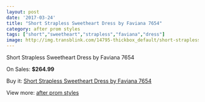 ```yaml
---
layout: post
date: '2017-03-24'
title: "Short Strapless Sweetheart Dress by Faviana 7654"
category: after prom styles
tags: ["short","sweetheart","strapless","faviana","dress"]
image: http://img.transblink.com/14795-thickbox_default/short-strapless-sweetheart-dress-by-faviana-7654.jpg
---
```

Short Strapless Sweetheart Dress by Faviana 7654

On Sales: **$264.99**
<a href="https://www.transblink.com/en/after-prom-styles/4724-short-strapless-sweetheart-dress-by-faviana-7654.html"><amp-img layout="responsive" width="600" height="600" src="//img.transblink.com/14795-thickbox_default/short-strapless-sweetheart-dress-by-faviana-7654.jpg" alt="Short Strapless Sweetheart Dress by Faviana 7654 0" /></a>
<a href="https://www.transblink.com/en/after-prom-styles/4724-short-strapless-sweetheart-dress-by-faviana-7654.html"><amp-img layout="responsive" width="600" height="600" src="//img.transblink.com/14797-thickbox_default/short-strapless-sweetheart-dress-by-faviana-7654.jpg" alt="Short Strapless Sweetheart Dress by Faviana 7654 1" /></a>
<a href="https://www.transblink.com/en/after-prom-styles/4724-short-strapless-sweetheart-dress-by-faviana-7654.html"><amp-img layout="responsive" width="600" height="600" src="//img.transblink.com/14796-thickbox_default/short-strapless-sweetheart-dress-by-faviana-7654.jpg" alt="Short Strapless Sweetheart Dress by Faviana 7654 2" /></a>

Buy it: [Short Strapless Sweetheart Dress by Faviana 7654](https://www.transblink.com/en/after-prom-styles/4724-short-strapless-sweetheart-dress-by-faviana-7654.html "Short Strapless Sweetheart Dress by Faviana 7654")

View more: [after prom styles](https://www.transblink.com/en/55-after-prom-styles "after prom styles")